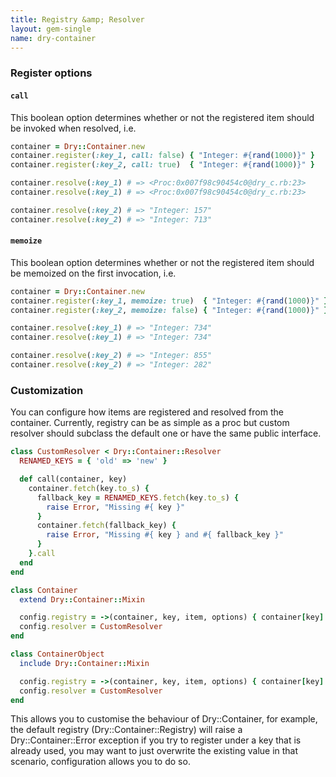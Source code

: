 ```yaml
---
title: Registry &amp; Resolver
layout: gem-single
name: dry-container
---
```


### Register options

#### `call`

This boolean option determines whether or not the registered item should be invoked when resolved, i.e.

```ruby
container = Dry::Container.new
container.register(:key_1, call: false) { "Integer: #{rand(1000)}" }
container.register(:key_2, call: true)  { "Integer: #{rand(1000)}" }

container.resolve(:key_1) # => <Proc:0x007f98c90454c0@dry_c.rb:23>
container.resolve(:key_1) # => <Proc:0x007f98c90454c0@dry_c.rb:23>

container.resolve(:key_2) # => "Integer: 157"
container.resolve(:key_2) # => "Integer: 713"
```

#### `memoize`

This boolean option determines whether or not the registered item should be memoized on the first invocation, i.e.

```ruby
container = Dry::Container.new
container.register(:key_1, memoize: true)  { "Integer: #{rand(1000)}" }
container.register(:key_2, memoize: false) { "Integer: #{rand(1000)}" }

container.resolve(:key_1) # => "Integer: 734"
container.resolve(:key_1) # => "Integer: 734"

container.resolve(:key_2) # => "Integer: 855"
container.resolve(:key_2) # => "Integer: 282"
```

### Customization

You can configure how items are registered and resolved from the container. Currently, registry can be as simple as a proc
but custom resolver should subclass the default one or have the same public interface.

```ruby
class CustomResolver < Dry::Container::Resolver
  RENAMED_KEYS = { 'old' => 'new' }

  def call(container, key)
    container.fetch(key.to_s) {
      fallback_key = RENAMED_KEYS.fetch(key.to_s) {
        raise Error, "Missing #{ key }"
      }
      container.fetch(fallback_key) {
        raise Error, "Missing #{ key } and #{ fallback_key }"
      }
    }.call
  end
end

class Container
  extend Dry::Container::Mixin

  config.registry = ->(container, key, item, options) { container[key] = item }
  config.resolver = CustomResolver
end

class ContainerObject
  include Dry::Container::Mixin

  config.registry = ->(container, key, item, options) { container[key] = item }
  config.resolver = CustomResolver
end
```

This allows you to customise the behaviour of Dry::Container, for example, the default registry (Dry::Container::Registry) will raise a Dry::Container::Error exception if you try to register under a key that is already used, you may want to just overwrite the existing value in that scenario, configuration allows you to do so.
